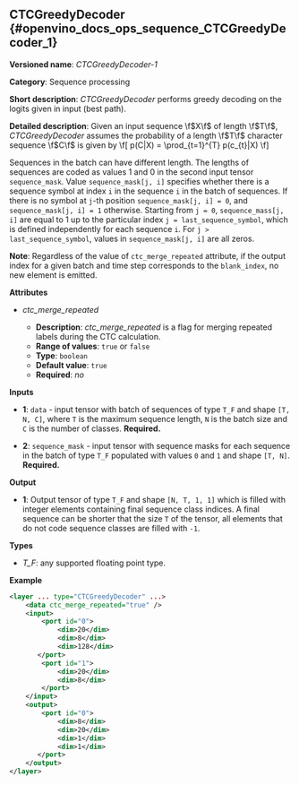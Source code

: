 ## CTCGreedyDecoder <a name="CTCGreedyDecoder"></a> {#openvino_docs_ops_sequence_CTCGreedyDecoder_1}

**Versioned name**: *CTCGreedyDecoder-1*

**Category**: Sequence processing

**Short description**: *CTCGreedyDecoder* performs greedy decoding on the logits given in input (best path).

**Detailed description**:
Given an input sequence \f$X\f$ of length \f$T\f$, *CTCGreedyDecoder* assumes the probability of a length \f$T\f$ character sequence \f$C\f$ is given by
\f[
p(C|X) = \prod_{t=1}^{T} p(c_{t}|X)
\f]

Sequences in the batch can have different length. The lengths of sequences are coded as values 1 and 0 in the second input tensor `sequence_mask`. Value `sequence_mask[j, i]` specifies whether there is a sequence symbol at index `i` in the sequence `i` in the batch of sequences. If there is no symbol at `j`-th position `sequence_mask[j, i] = 0`, and `sequence_mask[j, i] = 1` otherwise. Starting from `j = 0`, `sequence_mass[j, i]` are equal to 1 up to the particular index `j = last_sequence_symbol`, which is defined independently for each sequence `i`. For `j > last_sequence_symbol`, values in `sequence_mask[j, i]` are all zeros.

**Note**: Regardless of the value of `ctc_merge_repeated` attribute, if the output index for a given batch and time step corresponds to the `blank_index`, no new element is emitted.

**Attributes**

* *ctc_merge_repeated*

  * **Description**: *ctc_merge_repeated* is a flag for merging repeated labels during the CTC calculation.
  * **Range of values**: `true` or `false`
  * **Type**: `boolean`
  * **Default value**: `true`
  * **Required**: *no*

**Inputs**

* **1**: `data` - input tensor with batch of sequences of type `T_F` and shape `[T, N, C]`, where `T` is the maximum sequence length, `N` is the batch size and `C` is the number of classes. **Required.**

* **2**: `sequence_mask` - input tensor with sequence masks for each sequence in the batch of type `T_F` populated with values `0` and `1` and shape `[T, N]`. **Required.**

**Output**

* **1**: Output tensor of type `T_F` and shape `[N, T, 1, 1]` which is filled with integer elements containing final sequence class indices. A final sequence can be shorter that the size `T` of the tensor, all elements that do not code sequence classes are filled with `-1`.

**Types**
* *T_F*: any supported floating point type.

**Example**

```xml
<layer ... type="CTCGreedyDecoder" ...>
    <data ctc_merge_repeated="true" />
    <input>
        <port id="0">
            <dim>20</dim>
            <dim>8</dim>
            <dim>128</dim>
       </port>
        <port id="1">
            <dim>20</dim>
            <dim>8</dim>
        </port>
    </input>
    <output>
        <port id="0">
            <dim>8</dim>
            <dim>20</dim>
            <dim>1</dim>
            <dim>1</dim>
       </port>
    </output>
</layer>
```